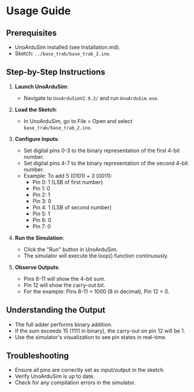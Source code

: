 # Usage Guide

## Prerequisites
- UnoArduSim installed (see Installation.md).
- Sketch: `../base_trab/base_trab_2.ino`.

## Step-by-Step Instructions
1. **Launch UnoArduSim**:
   - Navigate to `UnoArduSimV2.9.2/` and run `UnoArduSim.exe`.

2. **Load the Sketch**:
   - In UnoArduSim, go to File > Open and select `base_trab/base_trab_2.ino`.

3. **Configure Inputs**:
   - Set digital pins 0-3 to the binary representation of the first 4-bit number.
   - Set digital pins 4-7 to the binary representation of the second 4-bit number.
   - Example: To add 5 (0101) + 3 (0011):
     - Pin 0: 1 (LSB of first number)
     - Pin 1: 0
     - Pin 2: 1
     - Pin 3: 0
     - Pin 4: 1 (LSB of second number)
     - Pin 5: 1
     - Pin 6: 0
     - Pin 7: 0

4. **Run the Simulation**:
   - Click the "Run" button in UnoArduSim.
   - The simulator will execute the loop() function continuously.

5. **Observe Outputs**:
   - Pins 8-11 will show the 4-bit sum.
   - Pin 12 will show the carry-out bit.
   - For the example: Pins 8-11 = 1000 (8 in decimal), Pin 12 = 0.

## Understanding the Output
- The full adder performs binary addition.
- If the sum exceeds 15 (1111 in binary), the carry-out on pin 12 will be 1.
- Use the simulator's visualization to see pin states in real-time.

## Troubleshooting
- Ensure all pins are correctly set as input/output in the sketch.
- Verify UnoArduSim is up to date.
- Check for any compilation errors in the simulator.